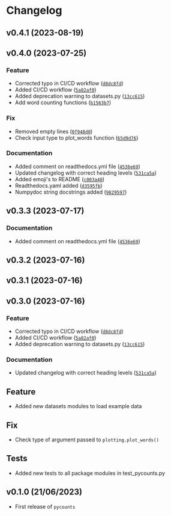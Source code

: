# Changelog

<!--next-version-placeholder-->

## v0.4.1 (2023-08-19)


## v0.4.0 (2023-07-25)
### Feature
* Corrected typo in CI/CD workflow ([`d8dc8fd`](https://github.com/Vik-Geerawor/pycounts/commit/d8dc8fd7027c0f4ac2aeb6dc6a14e6386e95d3c3))
* Added CI/CD workflow ([`5a82af0`](https://github.com/Vik-Geerawor/pycounts/commit/5a82af0e24337e30562557f0078293cd30b3886b))
* Added deprecation warning to datasets.py ([`13cc615`](https://github.com/Vik-Geerawor/pycounts/commit/13cc61527f30b248b154ae541370325479def1c4))
* Add word counting functions ([`b1563b7`](https://github.com/Vik-Geerawor/pycounts/commit/b1563b79a830615e69f994696db2326c881fc775))

### Fix
* Removed empty lines ([`0f948d0`](https://github.com/Vik-Geerawor/pycounts/commit/0f948d03a18b4d178fc8d0baab587aeaa338d864))
* Check input type to plot_words function ([`65d9d76`](https://github.com/Vik-Geerawor/pycounts/commit/65d9d76aabb5c9f7447453ac22c25f0d10ab8402))

### Documentation
* Added comment on readthedocs.yml file ([`4536e69`](https://github.com/Vik-Geerawor/pycounts/commit/4536e6970ec96825f3672804aa163cdc068d551e))
* Updated changelog with correct heading levels ([`531ca5a`](https://github.com/Vik-Geerawor/pycounts/commit/531ca5a97268c496dedaf482af77842e01cb4250))
* Added emoji's to README ([`c003a40`](https://github.com/Vik-Geerawor/pycounts/commit/c003a40222815cfeb33bb1b6391d2dc01de6e5bd))
* Readthedocs.yaml added ([`d3595fb`](https://github.com/Vik-Geerawor/pycounts/commit/d3595fbff2e3c3031bd10036edc750bef40fc436))
* Numpydoc string docstrings added ([`9829597`](https://github.com/Vik-Geerawor/pycounts/commit/9829597320c19c73f4430432d33bea6ba7d34235))

## v0.3.3 (2023-07-17)
### Documentation
* Added comment on readthedocs.yml file ([`4536e69`](https://github.com/Vik-Geerawor/pycounts/commit/4536e6970ec96825f3672804aa163cdc068d551e))

## v0.3.2 (2023-07-16)


## v0.3.1 (2023-07-16)


## v0.3.0 (2023-07-16)
### Feature
* Corrected typo in CI/CD workflow ([`d8dc8fd`](https://github.com/Vik-Geerawor/pycounts/commit/d8dc8fd7027c0f4ac2aeb6dc6a14e6386e95d3c3))
* Added CI/CD workflow ([`5a82af0`](https://github.com/Vik-Geerawor/pycounts/commit/5a82af0e24337e30562557f0078293cd30b3886b))
* Added deprecation warning to datasets.py ([`13cc615`](https://github.com/Vik-Geerawor/pycounts/commit/13cc61527f30b248b154ae541370325479def1c4))

### Documentation
* Updated changelog with correct heading levels ([`531ca5a`](https://github.com/Vik-Geerawor/pycounts/commit/531ca5a97268c496dedaf482af77842e01cb4250))

## Feature

- Added new datasets modules to load example data

## Fix

- Check type of argument passed to `plotting.plot_words()`

## Tests

- Added new tests to all package modules in test_pycounts.py

## v0.1.0 (21/06/2023)

- First release of `pycounts`
